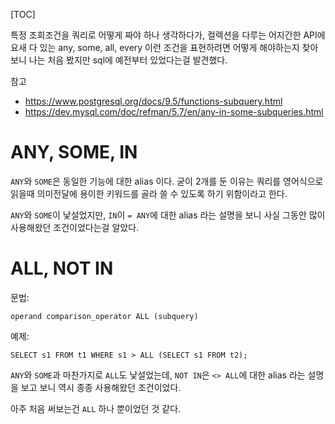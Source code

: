 [TOC]

특정 조회조건을 쿼리로 어떻게 짜야 하나 생각하다가, 컬렉션을 다루는 어지간한 API에 요새 다 있는 any, some, all, every 이런 조건을 표현하려면 어떻게 해야하는지 찾아보니 나는 처음 봤지만 sql에 예전부터 있었다는걸 발견했다.

참고
- https://www.postgresql.org/docs/9.5/functions-subquery.html
- https://dev.mysql.com/doc/refman/5.7/en/any-in-some-subqueries.html

# ANY, SOME, IN

`ANY`와 `SOME`은 동일한 기능에 대한 alias 이다. 굳이 2개를 둔 이유는 쿼리를 영어식으로 읽을때 의미전달에 용이한 키워드를 골라 쓸 수 있도록 하기 위함이라고 한다.

`ANY`와 `SOME`이 낯설었지만, `IN`이 `= ANY`에 대한 alias 라는 설명을 보니 사실 그동안 많이 사용해왔던 조건이었다는걸 알았다.


# ALL, NOT IN

문법:

```
operand comparison_operator ALL (subquery)
```

예제:

```
SELECT s1 FROM t1 WHERE s1 > ALL (SELECT s1 FROM t2);
```

`ANY`와 `SOME`과 마찬가지로 `ALL`도 낯설었는데, `NOT IN`은 `<> ALL`에 대한 alias 라는 설명을 보고 보니 역시 종종 사용해왔던 조건이었다.

아주 처음 써보는건 `ALL` 하나 뿐이었던 것 같다.
